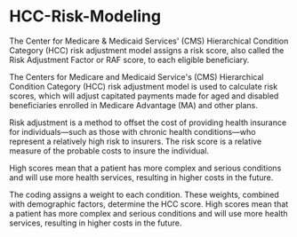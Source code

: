 # HCC-Risk-Modeling

The Center for Medicare & Medicaid Services' (CMS) Hierarchical Condition Category (HCC) risk adjustment model assigns a risk score, also called the Risk Adjustment Factor or RAF score, to each eligible beneficiary.

The Centers for Medicare and Medicaid Service's (CMS) Hierarchical Condition Category (HCC) risk adjustment model is used to calculate risk scores, which will adjust capitated payments made for aged and disabled beneficiaries enrolled in Medicare Advantage (MA) and other plans.

Risk adjustment is a method to offset the cost of providing health insurance for individuals—such as those with chronic health conditions—who represent a relatively high risk to insurers. The risk score is a relative measure of the probable costs to insure the individual.

High scores mean that a patient has more complex and serious conditions and will use more health services, resulting in higher costs in the future. 

The coding assigns a weight to each condition. These weights, combined with demographic factors, determine the HCC score. High scores mean that a patient has more complex and serious conditions and will use more health services, resulting in higher costs in the future.
